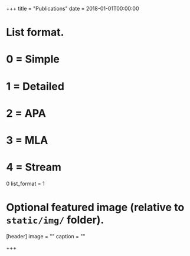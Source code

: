 +++
 title = "Publications"
 date = 2018-01-01T00:00:00

# List format.
#   0 = Simple
#   1 = Detailed
#   2 = APA
#   3 = MLA
#   4 = Stream
0 list_format = 1

# Optional featured image (relative to `static/img/` folder).
 [header]
 image = ""
 caption = ""

+++
